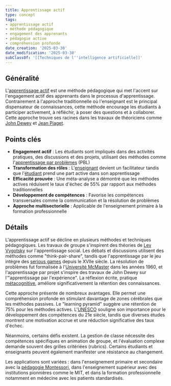 ```yaml
---
title: Apprentissage actif
type: concept
tags:
- apprentissage actif
- méthode pédagogique
- engagement des apprenants
- pédagogie active
- compréhension profonde
date_creation: '2025-03-30'
date_modification: '2025-03-30'
subClassOf: '[[Techniques de l''intelligence artificielle]]'
---
```

## Généralité

L'[apprentissage actif](https://fr.wikipedia.org/wiki/Apprentissage_actif) est une méthode pédagogique qui met l'accent sur l'engagement actif des apprenants dans le processus d'apprentissage. Contrairement à l'approche traditionnelle où l'enseignant est le principal dispensateur de connaissances, cette méthode encourage les étudiants à participer activement, à réfléchir, à poser des questions et à collaborer. Cette approche trouve ses racines dans les travaux de théoriciens comme [John Dewey](https://fr.wikipedia.org/wiki/John_Dewey) et [Jean Piaget](https://fr.wikipedia.org/wiki/Jean_Piaget).

## Points clés

- **Engagement actif** : Les étudiants sont impliqués dans des activités pratiques, des discussions et des projets, utilisant des méthodes comme l'[apprentissage par problèmes](https://fr.wikipedia.org/wiki/Apprentissage_par_problèmes) (PBL)
- **Transformation des rôles** : L'[enseignant](https://fr.wikipedia.org/wiki/Enseignant) devient un facilitateur tandis que l'[étudiant](https://fr.wikipedia.org/wiki/%C3%89tudiant) prend une part active dans son apprentissage
- **Efficacité prouvée** : Une méta-analyse a démontré que les méthodes actives réduisent le taux d'échec de 55% par rapport aux méthodes traditionnelles
- **Développement de compétences** : Favorise les compétences transversales comme la communication et la résolution de problèmes
- **Approche multisectorielle** : Applicable de l'enseignement primaire à la formation professionnelle

## Détails

L'apprentissage actif se décline en plusieurs méthodes et techniques pédagogiques. Les travaux de groupe s'inspirent des théories de [Lev Vygotsky](https://fr.wikipedia.org/wiki/Lev_Vygotski) sur l'apprentissage social. Les débats et discussions utilisent des méthodes comme "think-pair-share", tandis que l'apprentissage par le jeu intègre des [serious games](https://fr.wikipedia.org/wiki/Jeu_s%C3%A9rieux) depuis le XVIIe siècle. La résolution de problèmes fut formalisée à l'[Université McMaster](https://fr.wikipedia.org/wiki/Université_McMaster) dans les années 1960, et l'apprentissage par projet s'inspire des travaux de John Dewey sur l'"apprentissage par l'expérience". La réflexion écrite, pratique [métacognitive](https://fr.wikipedia.org/wiki/M%C3%A9tacognition), améliore significativement la rétention des connaissances.

Cette approche présente de nombreux avantages. Elle permet une compréhension profonde en stimulant davantage de zones cérébrales que les méthodes passives. Le "learning pyramid" suggère une rétention de 75% pour les méthodes actives. L'[UNESCO](https://fr.wikipedia.org/wiki/Organisation_des_Nations_unies_pour_l%27%C3%A9ducation,_la_science_et_la_culture) souligne son importance pour le développement des compétences du 21e siècle, tandis que diverses études montrent une motivation accrue et une réduction significative des taux d'échec.

Néanmoins, certains défis existent. La gestion de classe nécessite des compétences spécifiques en animation de groupe, et l'évaluation complexe demande souvent des grilles critériées (rubrics). Certains étudiants et enseignants peuvent également manifester une résistance au changement.

Les applications sont variées : dans l'enseignement primaire et secondaire avec la [pédagogie Montessori](https://fr.wikipedia.org/wiki/M%C3%A9thode_Montessori), dans l'enseignement supérieur avec des institutions pionnières comme le MIT, et dans la formation professionnelle notamment en médecine avec les patients standardisés.